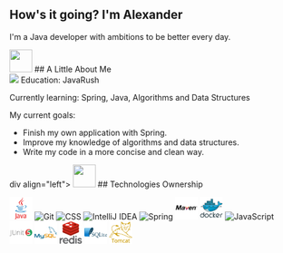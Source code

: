 ## How's it going? I'm Alexander

I'm a Java developer with ambitions to be better every day.

<div align="left"> <img src="https://github.com/user-attachments/assets/33a3ce11-ba23-4396-b125-f8c334848015" width="40" height="40"/>  ## A Little About Me

<div align="left"> <img src="https://github.com/user-attachments/assets/59903f05-1d73-48e7-b78e-c3b251c77337 width="40" height="40"/>  Education: JavaRush

Currently learning: Spring, Java, Algorithms and Data Structures

My current goals:
- Finish my own application with Spring.
- Improve my knowledge of algorithms and data structures.
- Write my code in a more concise and clean way.

 div align="left"> <img src="https://github.com/user-attachments/assets/23bf2d90-701c-4fe5-beab-dfac608cafc1" width="40" height="40"/> ## Technologies Ownership

<div align="left">
  <img src="https://github.com/devicons/devicon/blob/master/icons/java/java-original-wordmark.svg " title="Java" alt="Java" width="40" height="40"/>
  <img src="https://github.com/user-attachments/assets/a71476f4-ebab-401f-a55e-c3ccdbecb5f9 " title="Git" alt="Git" width="40" height="40"/>
  <img src="https://github.com/user-attachments/assets/dcc7c708-f51b-4142-8eda-1c864e3baa32 " title="CSS" alt="CSS" width="40" height="40"/>
  <img src="https://github.com/user-attachments/assets/fb884171-cd71-4a41-aa29-a012bc409fbd " title="IntelliJ IDEA" alt="IntelliJ IDEA" width="40" height="40"/>
  <img src="https://github.com/user-attachments/assets/c70c96d8-d1ce-44e4-9f94-674b5f391375 " title="Spring" alt="Spring" width="40" height="40"/>
  <img src="https://raw.githubusercontent.com/devicons/devicon/refs/heads/master/icons/maven/maven-original-wordmark.svg " title="Maven" alt="Maven" width="40" height="40"/>
  <img src="https://raw.githubusercontent.com/devicons/devicon/refs/heads/master/icons/docker/docker-original-wordmark.svg " title="Docker" alt="Docker" width="40" height="40"/>
  <img src="https://raw.githubusercontent.com/devicons/devicon/refs/heads/master/icons/javascript/javascript-original-wordmark.svg " title="JavaScript" alt="JavaScript" width="40" height="40"/>
  <img src="https://raw.githubusercontent.com/devicons/devicon/refs/heads/master/icons/junit/junit-original-wordmark.svg " title="JUnit" alt="JUnit" width="40" height="40"/>
  <img src="https://raw.githubusercontent.com/devicons/devicon/refs/heads/master/icons/mysql/mysql-original-wordmark.svg " title="MySQL" alt="MySQL" width="40" height="40"/>
  <img src="https://raw.githubusercontent.com/devicons/devicon/refs/heads/master/icons/redis/redis-original-wordmark.svg " title="Redis" alt="Redis" width="40" height="40"/>
  <img src="https://raw.githubusercontent.com/devicons/devicon/refs/heads/master/icons/sqlite/sqlite-original-wordmark.svg " title="SQLite" alt="SQLite" width="40" height="40"/>
  <img src="https://raw.githubusercontent.com/devicons/devicon/refs/heads/master/icons/tomcat/tomcat-line-wordmark.svg " title="Tomcat" alt="Tomcat" width="40" height="40"/>
</div>

